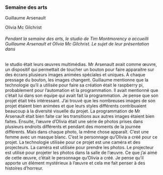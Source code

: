 ### Semaine des arts


Guillaume Arsenault

Olivia Mc Gilchrist

###### Pendant la semaine des arts, le studio de Tim Montmorency a accueilli Guillaume Arsenault et Olivia Mc Gilchrist. Le sujet de leur présentation dans
le studio était leurs œuvres multimédias. Mr Arsenault avait comme œuvre, un dispositif qui permettait de toucher un bouton pour faire apparaitre sur des 
écrans plusieurs images animées spéciales et uniques. À chaque pressage du bouton, les images changent. Guillaume mentionne que la technologie qu’il a 
utilisée pour faire sa création était le raspberry pi, probablement pour l’automation et la programmation. Il avait mentionné que c’était lui dans son 
équipe qui avait fait la programmation. Je pense que son projet était très intéressant. J’ai trouvé que les nombreuses images de son projet étaient bien 
animées et que leurs styles différents contribuaient beaucoup à la diversité visuelle du projet. La programmation de Mr Arsenault était bien faite car les 
transitions aux autres images étaient bien faites. Ensuite, l’œuvre d’Olivia était une série de photos prises dans plusieurs endroits différents et pendant
des moments de la journée différents. Mais dans chaque photo, la même chose apparaît. C’est une femme avec un masque blanc. C’est le personnage qu’Olivia a
créé pour ce projet. La technologie utilisée pour ce projet est une caméra et des projecteurs. La caméra est utilisée pour prendre les photos. Le 
projecteur est utilisé pour projeter les photos dans la salle de l’œuvre. Ce que j’ai aimé de cette œuvre, c’était le personnage qu’Olivia a créé. 
Je pense qu’il apporte un élément mystérieux à l’œuvre et cela me fait penser à des histoires d’horreur.

